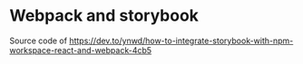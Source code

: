 # Webpack and storybook

Source code of https://dev.to/ynwd/how-to-integrate-storybook-with-npm-workspace-react-and-webpack-4cb5
